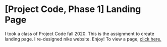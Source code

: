 # [Project Code, Phase 1] Landing Page
I took a class of Project Code fall 2020. This is the assignment to create landing page.
I re-designed nike website. Enjoy!
To view a page, <a href="https://hanbyeoll.github.io/landingpage/">click here.</a>
